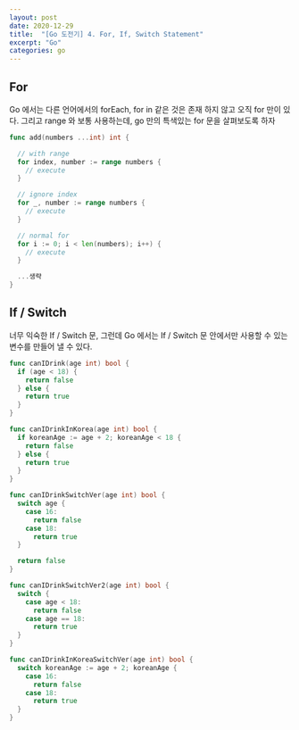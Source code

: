 ```yaml
---
layout: post
date: 2020-12-29
title:  "[Go 도전기] 4. For, If, Switch Statement"
excerpt: "Go"
categories: go
---
```


## For
Go 에서는 다른 언어에서의 forEach, for in 같은 것은 존재 하지 않고 오직 for 만이 있다.
그리고 range 와 보통 사용하는데, go 만의 특색있는 for 문을 살펴보도록 하자
```go
func add(numbers ...int) int {

  // with range
  for index, number := range numbers {
    // execute
  }

  // ignore index
  for _, number := range numbers {
    // execute
  }

  // normal for
  for i := 0; i < len(numbers); i++) {
    // execute
  }

  ...생략
}
```

## If / Switch
너무 익숙한 If / Switch 문, 그런데 Go 에서는 If / Switch 문 안에서만 사용할 수 있는 변수를 만들어 낼 수 있다.
```go
func canIDrink(age int) bool {
  if (age < 18) {
    return false
  } else {
    return true
  }
}

func canIDrinkInKorea(age int) bool {
  if koreanAge := age + 2; koreanAge < 18 {
    return false
  } else {
    return true
  }
}

func canIDrinkSwitchVer(age int) bool {
  switch age {
    case 16:
      return false
    case 18:
      return true
  }

  return false
}

func canIDrinkSwitchVer2(age int) bool {
  switch {
    case age < 18:
      return false
    case age == 18:
      return true
  }
}

func canIDrinkInKoreaSwitchVer(age int) bool {
  switch koreanAge := age + 2; koreanAge {
    case 16:
      return false
    case 18:
      return true
  }
}
```


